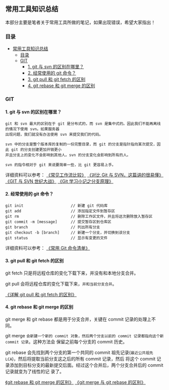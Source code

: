 ## 常用工具知识总结

本部分主要是笔者关于常用工具所做的笔记，如果出现错误，希望大家指出！

### 目录

- [常用工具知识总结](#常用工具知识总结)
  - [目录](#目录)
  - [GIT](#git)
    - [1. git 与 svn 的区别在哪里？](#1-git-与-svn-的区别在哪里)
    - [2. 经常使用的 git 命令？](#2-经常使用的-git-命令)
    - [3. git pull 和 git fetch 的区别](#3-git-pull-和-git-fetch-的区别)
    - [4. git rebase 和 git merge 的区别](#4-git-rebase-和-git-merge-的区别)

### GIT

#### 1. git 与 svn 的区别在哪里？

```
git 和 svn 最大的区别在于 git 是分布式的，而 svn 是集中式的。因此我们不能再离线的情况下使用 svn。如果服务器
出现问题，我们就没有办法使用 svn 来提交我们的代码。

svn 中的分支是整个版本库的复制的一份完整目录，而 git 的分支是指针指向某次提交，因此 git 的分支创建更加开销更小
并且分支上的变化不会影响到其他人。svn 的分支变化会影响到所有的人。

svn 的指令相对于 git 来说要简单一些，比 git 更容易上手。
```

详细资料可以参考：
[《常见工作流比较》](https://github.com/geeeeeeeeek/git-recipes/wiki/3.5-%E5%B8%B8%E8%A7%81%E5%B7%A5%E4%BD%9C%E6%B5%81%E6%AF%94%E8%BE%83)
[《对比 Git 与 SVN，这篇讲的很易懂》](https://juejin.im/post/5bd95bf4f265da392c5307eb)
[《GIT 与 SVN 世纪大战》](https://blog.csdn.net/github_33304260/article/details/80171456)
[《Git 学习小记之分支原理》](https://www.jianshu.com/p/e8ad60710017)

#### 2. 经常使用的 git 命令？

```
git init                     // 新建 git 代码库
git add                      // 添加指定文件到暂存区
git rm                       // 删除工作区文件，并且将这次删除放入暂存区
git commit -m [message]      // 提交暂存区到仓库区
git branch                   // 列出所有分支
git checkout -b [branch]     // 新建一个分支，并切换到该分支
git status                   // 显示有变更的文件
```

详细资料可以参考：
[《常用 Git 命令清单》](http://www.ruanyifeng.com/blog/2015/12/git-cheat-sheet.html)

#### 3. git pull 和 git fetch 的区别

git fetch 只是将远程仓库的变化下载下来，并没有和本地分支合并。

git pull 会将远程仓库的变化下载下来，`并和当前分支合并`。

[《详解 git pull 和 git fetch 的区别》](https://blog.csdn.net/weixin_41975655/article/details/82887273)

#### 4. git rebase 和 git merge 的区别

git merge 和 git rebase 都是用于分支合并，关键在 commit 记录的处理上不同。

git merge `会新建一个新的 commit 对象，然后两个分支以前的 commit 记录都指向这个新 commit 记录`。这种方法会
保留之前每个分支的 commit 历史。

git rebase 会先找到两个分支的第一个共同的 commit 祖先记录(`最近公共祖先 LCA`)，然后将提取当前分支这之后的所有 commit 记录，然后
将这个 commit 记录添加到目标分支的最新提交后面。经过这个合并后，两个分支合并后的 commit 记录就变为了线性的记
录了。

[《git rebase 和 git merge 的区别》](https://www.jianshu.com/p/f23f72251abc)
[《git merge 与 git rebase 的区别》](https://blog.csdn.net/liuxiaoheng1992/article/details/79108233)
